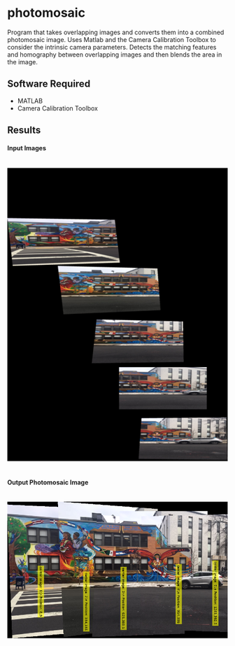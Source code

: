# photomosaic
Program that takes overlapping images and converts them into a combined photomosaic image. Uses Matlab and the Camera Calibration Toolbox to consider the intrinsic camera parameters. Detects the matching features and homography between overlapping images and then blends the area in the image. 

## Software Required
* MATLAB
* Camera Calibration Toolbox

## Results

#### Input Images
<br/> <img src="Pictures/overlapping_mural.png" alt="final" width="600"/> <br/> <br/>

#### Output Photomosaic Image
<br/> <img src="Pictures/photomosaic.png" alt="final" width="600"/> <br/>
